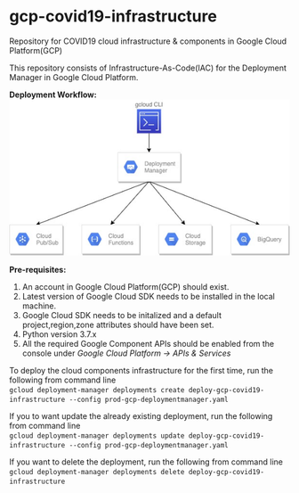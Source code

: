 # gcp-covid19-infrastructure
Repository for COVID19 cloud infrastructure &amp; components in Google Cloud Platform(GCP)  

This repository consists of Infrastructure-As-Code(IAC) for the Deployment Manager in Google Cloud Platform.

**Deployment Workflow:**
![](images/covid19_gcp_deployment_architecture.jpg)  

**Pre-requisites:**
1. An account in Google Cloud Platform(GCP) should exist.
2. Latest version of Google Cloud SDK needs to be installed in the local machine.
3. Google Cloud SDK needs to be initalized and a default project,region,zone attributes should have been set.
4. Python version 3.7.x
5. All the required Google Component APIs should be enabled from the console under *Google Cloud Platform -> APIs & Services*

To deploy the cloud components infrastructure for the first time, run the following from command line  
`gcloud deployment-manager deployments create deploy-gcp-covid19-infrastructure --config prod-gcp-deploymentmanager.yaml`

If you to want update the already existing deployment, run the following from command line  
`gcloud deployment-manager deployments update deploy-gcp-covid19-infrastructure --config prod-gcp-deploymentmanager.yaml`

If you want to delete the deployment, run the following from command line  
`gcloud deployment-manager deployments delete deploy-gcp-covid19-infrastructure`